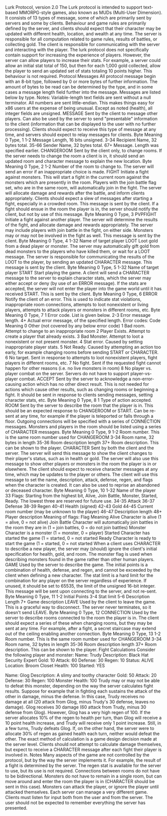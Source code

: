 Lurk Protocol, version 2.0
The Lurk protocol is intended to support text-based MMORPG-style games, also known as MUDs (Multi-User Dimension). It consists of 13 types of message, some of which are primarily sent by servers and some by clients. Behaviour and game rules are primarily defined by the server, and clients should expect that their character may be updated with different health, location, and wealth at any time. The server is responsible for all computation related to game rules, results of battles, or collecting gold. The client is responsible for communicating with the server and interacting with the player.
The lurk protocol does not specifically contain support for increasing the experience of players. However, the server can allow players to increase their stats. For example, a server could allow an initial stat total of 150, but then for each 1,000 gold collected, allow the player to send an updated set of stats totaling 10 points higher. This behaviour is not required. 
Protocol Messages
All protocol message begin with an 8-bit type, followed by 0 or more bytes of further information. The amount of bytes to be read can be determined by the type, and in some cases a message length field further into the message. Messages are listed below by type. Notes:
Variable-length text fields are sent without a null terminator.
All numbers are sent little-endian. This makes things easy for x86 users at the expense of being unusual.
Except as noted (health), all integer fields are unsigned.
MESSAGE
Sent by the client to message other players. Can also be used by the server to send "presentable" information to the client (information that can be displayed to the user with no further processing). Clients should expect to receive this type of message at any time, and servers should expect to relay messages for clients.
Byte	Meaning
0	Type, 1
1-2	Message Length, 16 bits unsigned.
3-34	Recipient Name, 32 bytes total.
35-66	Sender Name, 32 bytes total.
67+	Message. Length was specified earlier.
CHANGEROOM
Sent by the client only, to change rooms. If the server needs to change the room a client is in, it should send an updated room and character message to explain the new location. 
Byte	Meaning
0	Type, 2
1-2	Number of the room to change to. The server will send an error if an inappropriate choice is made.
FIGHT
Initiate a fight against monsters. This will start a fight in the current room against the monsters which are presently in the room. Players with the join battle flag set, who are in the same room, will automatically join in the fight. The server will allocate damage and rewards after the battle, and inform clients appropriately. Clients should expect a slew of messages after starting a fight, especially in a crowded room. This message is sent by the client. If a fight should ensue in the room the player is in, the server should notify the client, but not by use of this message.
Byte	Meaning
0	Type, 3
PVPFIGHT
Initiate a fight against another player. The server will determine the results of the fight, and allocate damage and rewards appropriately. The server may include players with join battle in the fight, on either side. Monsters may or may not be involved in the fight as well. This message is sent by the client.
Byte	Meaning
0	Type, 4
1-32	Name of target player
LOOT
Loot gold from a dead player or monster. The server may automatically gift gold from dead monsters to the players who have killed them, or wait for a LOOT message. The server is responsible for communicating the results of the LOOT to the player, by sending an updated CHARACTER message. This message is sent by the client.
Byte	Meaning
0	Type, 5
1-32	Name of target player
START
Start playing the game. A client will send a CHARACTER message to the server to explain character stats, which the server may either accept or deny (by use of an ERROR message). If the stats are accepted, the server will not enter the player into the game world until it has received START. This is sent by the client.
Byte	Meaning
0	Type, 6
ERROR
Notify the client of an error. This is used to indicate stat violations, inappropriate room connections, attempts to loot nonexistent or living players, attempts to attack players or monsters in different rooms, etc.
Byte	Meaning
0	Type, 7
1	Error code. List is given below.
2-3	Error message length.
4+	Actual error message, of the specified length.
Error codes:
Code	Meaning
0	Other (not covered by any below error code)
1	Bad room. Attempt to change to an inappropriate room
2	Player Exists. Attempt to create a player that already exists.
3	Bad Monster. Attempt to loot a nonexistent or not present monster.
4	Stat error. Caused by setting inappropriate player stats.
5	Not Ready. Caused by attempting an action too early, for example changing rooms before sending START or CHARACTER.
6	No target. Sent in response to attempts to loot nonexistent players, fight players in different rooms, etc.
7	No fight. Sent if the requested fight cannot happen for other reasons (i.e. no live monsters in room)
8	No player vs. player combat on the server. Servers do not have to support player-vs-player combat.
ACCEPT
Sent by the server to acknowledge a non-error-causing action which has no other direct result. This is not needed for actions which cause other results, such as changing rooms or beginning a fight. It should be sent in response to clients sending messages, setting character stats, etc. 
Byte	Meaning
0	Type, 8
1	Type of action accepted.
ROOM
Sent by the server to describe the room that the player is in. This should be an expected response to CHANGEROOM or START. Can be re-sent at any time, for example if the player is teleported or falls through a floor. Outgoing connections will be specified with a series of CONNECTION messages. Monsters and players in the room should be listed using a series of CHARACTER messages.
Byte	Meaning
0	Type, 9
1-2	Room number. This is the same room number used for CHANGEROOM
3-34	Room name, 32 bytes in length
35-36	Room description length
37+	Room description. This can be shown to the player.
CHARACTER
Sent by both the client and the server. The server will send this message to show the client changes to their player's status, such as in health or gold. The server will also use this message to show other players or monsters in the room the player is in or elsewhere. The client should expect to receive character messages at any time, which may be updates to the player or others.
The client will use this message to set the name, description, attack, defense, regen, and flags when the character is created. It can also be used to reprise an abandoned or deceased character.
Byte	Meaning
0	Type, 10
1-32	Name of the player
33	Flags: Starting from the highest bit, Alive, Join Battle, Monster, Started, Ready. The lowest three are reserved for future use.
34-35	Attack
36-37	Defense
38-39	Regen
40-41	Health (signed)
42-43	Gold
44-45	Current room number (may be unknown to the player)
46-47	Description length
48+	Player description
Meaning of flags:
Flag	Meaning
Alive	Character is alive (1 = alive, 0 = not alive)
Join Battle	Character will automatically join battles in the room they are in (1 = join battles, 0 = do not join battles)
Monster	Character is a monster (1 = monster, 0 = player)
Started	Character has started the game (1 = started, 0 = not started
Ready	Character is ready to start the game (1 = started, 0 = not started
When a client uses CHARACTER to describe a new player, the server may (should) ignore the client's initial specification for health, gold, and room. The monster flag is used when describing monsters found in the game rather than other human players.
GAME
Used by the server to describe the game. The initial points is a combination of health, defense, and regen, and cannot be exceeded by the client when defining a new character. The stat limit is a hard limit for the combination for any player on the server regardless of experience. If unused, it should be set to 65535, the limit of the unsigned 16-bit integer. This message will be sent upon connecting to the server, and not re-sent.
Byte	Meaning
0	Type, 11
1-2	Initial Points
3-4	Stat limit
5-6	Description Length
7+	Game description
LEAVE
Used by the client to leave the game. This is a graceful way to disconnect. The server never terminates, so it doesn't send LEAVE.
Byte	Meaning
0	Type, 12
CONNECTION
Used by the server to describe rooms connected to the room the player is in. The client should expect a series of these when changing rooms, but they may be sent at any time. For example, after a fight, a secret staircase may extend out of the ceiling enabling another connection.
Byte	Meaning
0	Type, 13
1-2	Room number. This is the same room number used for CHANGEROOM
3-34	Room name, 32 bytes in length
35-36	Room description length
37+	Room description. This can be shown to the player.
Fight Calculations
Consider the following player and monster:
Name:  Trudy
Description: Black Hat Security Expert
Gold: 10
Attack: 60
Defense: 30
Regen: 10
Status: ALIVE
Location: Broom Closet
Health: 100
Started:  YES

Name:  Glog
Description: A slimy and toothy character
Gold: 50
Attack: 20
Defense: 30
Regen: 100
Monster
Health: 100
Trudy may or may not be able to defeat this monster, depending on the way the server calculates fight results. Suppose for example that in fighting each sustains the attack of the other in damage, minus the defense. In this case, Trudy receives no damage at all (20 attack from Glog, minus Trudy's 30 defense, leaves no damage). Glog receives 30 damage (60 attack from Trudy, minus 30 defense from Glog). However, Glog has a very high regen of 100. If the server allocates 10\% of the regen to health per turn, than Glog will receive a 10 point health increase, and Trudy will receive only 1 point increase. Still, in a few turns, Trudy defeats Glog. If, on the other hand, the server were to allocate 30\% of regen as gained health each turn, neither would defeat the other. 
The exact method of calculation is a game design decision made at the server level. Clients should not attempt to calculate damage themselves, but expect to receive a CHARACTER message after each fight their player is involved in.
Notes
Many aspects of the game are not controlled by the protocol, but by the way the server implements it. For example, the result of a fight is determined by the server. The regen stat is available for the server to use, but its use is not required. Connections between rooms do not have to be bidirectional. Monsters do not have to remain in a single room, but can move around and enter the room the player is in (CHARACTER should be sent in this case). Monsters can attack the player, or ignore the player until attacked themselves. Each server can manage a very different game.
Clients must listen for input both from the user and from the server.
The user should not be expected to remember everything the server has presented.
